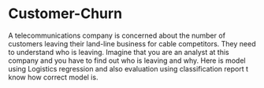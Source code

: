 # Customer-Churn

A telecommunications company is concerned about the number of customers leaving their land-line business for cable competitors. They need to understand who is leaving. Imagine that you are an analyst at this company and you have to find out who is leaving and why.
Here is model using Logistics regression and also evaluation using classification report t know how correct model is.
